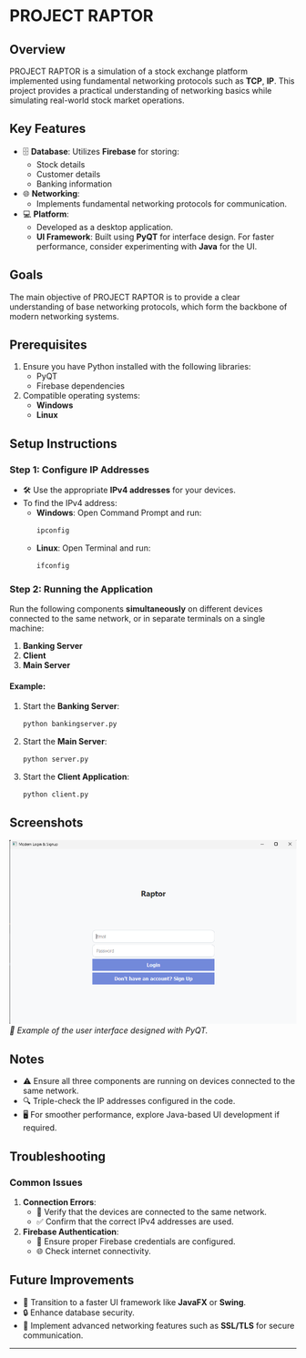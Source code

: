 # PROJECT RAPTOR

## Overview
PROJECT RAPTOR is a simulation of a stock exchange platform implemented using fundamental networking protocols such as **TCP**, **IP**. This project provides a practical understanding of networking basics while simulating real-world stock market operations.

## Key Features
- 🗄️ **Database**: Utilizes **Firebase** for storing:
  - Stock details
  - Customer details
  - Banking information
- 🌐 **Networking**:
  - Implements fundamental networking protocols for communication.
- 💻 **Platform**:
  - Developed as a desktop application.
  - **UI Framework**: Built using **PyQT** for interface design. For faster performance, consider experimenting with **Java** for the UI.

## Goals
The main objective of PROJECT RAPTOR is to provide a clear understanding of base networking protocols, which form the backbone of modern networking systems.

## Prerequisites
1. Ensure you have Python installed with the following libraries:
   - PyQT
   - Firebase dependencies
2. Compatible operating systems:
   - **Windows**
   - **Linux**

## Setup Instructions
### Step 1: Configure IP Addresses
- 🛠️ Use the appropriate **IPv4 addresses** for your devices.
- To find the IPv4 address:
  - **Windows**: Open Command Prompt and run:
    ```bash
    ipconfig
    ```
  - **Linux**: Open Terminal and run:
    ```bash
    ifconfig
    ```

### Step 2: Running the Application
Run the following components **simultaneously** on different devices connected to the same network, or in separate terminals on a single machine:
1. **Banking Server**
2. **Client**
3. **Main Server**

#### Example:
1. Start the **Banking Server**:
   ```bash
   python bankingserver.py
   ```
2. Start the **Main Server**:
   ```bash
   python server.py
   ```
3. Start the **Client Application**:
   ```bash
   python client.py
   ```

## Screenshots
![UI Preview](assets/login_page.png)
*📸 Example of the user interface designed with PyQT.*

## Notes
- ⚠️ Ensure all three components are running on devices connected to the same network.
- 🔍 Triple-check the IP addresses configured in the code.
- 🖥️ For smoother performance, explore Java-based UI development if required.

## Troubleshooting
### Common Issues
1. **Connection Errors**:
   - 🔌 Verify that the devices are connected to the same network.
   - ✅ Confirm that the correct IPv4 addresses are used.
2. **Firebase Authentication**:
   - 🔑 Ensure proper Firebase credentials are configured.
   - 🌐 Check internet connectivity.

## Future Improvements
- 🚀 Transition to a faster UI framework like **JavaFX** or **Swing**.
- 🔒 Enhance database security.
- 📡 Implement advanced networking features such as **SSL/TLS** for secure communication.

---

